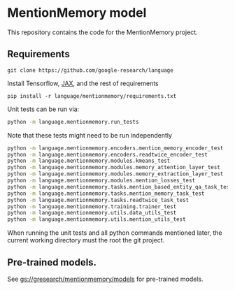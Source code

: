 # MentionMemory model

This repository contains the code for the MentionMemory project.

## Requirements

```
git clone https://github.com/google-research/language
```

Install Tensorflow, [JAX](https://github.com/google/jax#installation), and the rest of requirements

```
pip install -r language/mentionmemory/requirements.txt
```

Unit tests can be run via:

```bash
python -m language.mentionmemory.run_tests
```

Note that these tests might need to be run independently

```bash
python -m language.mentionmemory.encoders.mention_memory_encoder_test
python -m language.mentionmemory.encoders.readtwice_encoder_test
python -m language.mentionmemory.modules.kmeans_test
python -m language.mentionmemory.modules.memory_attention_layer_test
python -m language.mentionmemory.modules.memory_extraction_layer_test
python -m language.mentionmemory.modules.mention_losses_test
python -m language.mentionmemory.tasks.mention_based_entity_qa_task_test
python -m language.mentionmemory.tasks.mention_memory_task_test
python -m language.mentionmemory.tasks.readtwice_task_test
python -m language.mentionmemory.training.trainer_test
python -m language.mentionmemory.utils.data_utils_test
python -m language.mentionmemory.utils.mention_utils_test

```

When running the unit tests and all python commands mentioned later, the current working directory must the root the git project.

## Pre-trained models.

See [gs://gresearch/mentionmemory/models](https://console.cloud.google.com/storage/browser/gresearch/mentionmemory/models) for pre-trained models.